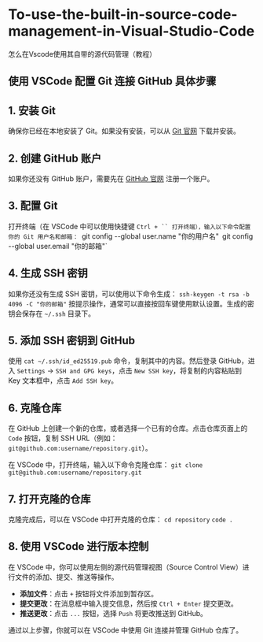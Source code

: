 # To-use-the-built-in-source-code-management-in-Visual-Studio-Code

怎么在Vscode使用其自带的源代码管理（教程）

## 使用 VSCode 配置 Git 连接 GitHub 具体步骤

## 1. 安装 Git

确保你已经在本地安装了 Git。如果没有安装，可以从 [Git 官网](https://git-scm.com/) 下载并安装。

## 2. 创建 GitHub 账户

如果你还没有 GitHub 账户，需要先在 [GitHub 官网](https://github.com/) 注册一个账户。

## 3. 配置 Git

打开终端（在 VSCode 中可以使用快捷键 `Ctrl + `` 打开终端），输入以下命令配置你的 Git 用户名和邮箱：
`git config --global user.name "你的用户名"`
`git config --global user.email "你的邮箱"`

## 4. 生成 SSH 密钥

如果你还没有生成 SSH 密钥，可以使用以下命令生成：
`ssh-keygen -t rsa -b 4096 -C "你的邮箱"`
按提示操作，通常可以直接按回车键使用默认设置。生成的密钥会保存在 `~/.ssh` 目录下。

## 5. 添加 SSH 密钥到 GitHub

使用 `cat ~/.ssh/id_ed25519.pub` 命令，复制其中的内容。然后登录 GitHub，进入 `Settings` -> `SSH and GPG keys`，点击 `New SSH key`，将复制的内容粘贴到 Key 文本框中，点击 `Add SSH key`。

## 6. 克隆仓库

在 GitHub 上创建一个新的仓库，或者选择一个已有的仓库。点击仓库页面上的 `Code` 按钮，复制 SSH URL（例如：`git@github.com:username/repository.git`）。

在 VSCode 中，打开终端，输入以下命令克隆仓库：
`git clone git@github.com:username/repository.git`

## 7. 打开克隆的仓库

克隆完成后，可以在 VSCode 中打开克隆的仓库：
`cd repository`
`code .`

## 8. 使用 VSCode 进行版本控制

在 VSCode 中，你可以使用左侧的源代码管理视图（Source Control View）进行文件的添加、提交、推送等操作。

- **添加文件**：点击 `+` 按钮将文件添加到暂存区。
- **提交更改**：在消息框中输入提交信息，然后按 `Ctrl + Enter` 提交更改。
- **推送更改**：点击 `...` 按钮，选择 `Push` 将更改推送到 GitHub。

通过以上步骤，你就可以在 VSCode 中使用 Git 连接并管理 GitHub 仓库了。

